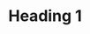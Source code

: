 <!-- TITLE: Test Page -->
<!-- SUBTITLE: Test Page -->

# Heading 1
<a class="timeline" href="https://docs.google.com/spreadsheets/d/1cWqQBZCkX9GpzFtxCWHoqFXCHg-ylTVUWlnrdYMzKUI/pubhtml"></a>
